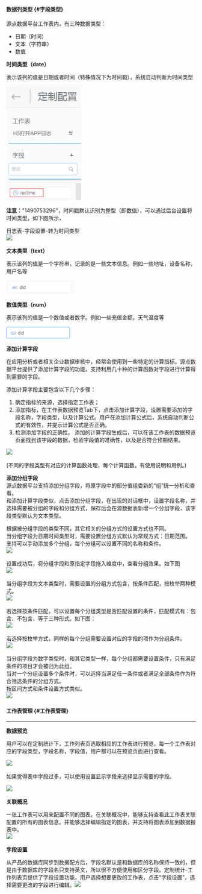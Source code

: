 #### 数据列**类型** {#字段类型}

源点数据平台工作表内，有三种数据类型：

* 日期（时间）
* 文本（字符串）
* 数值

**时间类型（date）**

表示该列的值是日期或者时间（特殊情况下为时间戳），系统自动判断为时间类型

![](/assets/import4.png)

**注意：**"1490753296"，时间戳默认识别为整型（即数值），可以通过后台设置将时间类型，如下图所示，

日志表-字段设置-转为时间类型  
![](http://help.yangjiangs.top/assets/时间戳转化.png)

**文本类型（text）**

表示该列的值是一个字符串，记录的是一些文本信息。例如一些地址，设备名称，用户名等

![](/assets/import5.png)

**数值类型（num）**

表示该列的值是一个数值或者数字。例如一些充值金额，天气温度等

![](/assets/import6.png)

**添加计算字段**

在应用分析或者相关企业数据审核中，经常会使用到一些特定的计算指标。源点数据平台提供了添加计算字段的功能，支持利用几十种的计算函数对字段进行计算得到需要的字段。

添加计算字段主要包含以下几个步骤：

1. 确定指标的来源，选择指定工作表；
2. 添加指标，在工作表数据预览Tab下，点击添加计算字段，设置需要添加的字段名称，字段类型，以及计算公式。用户在添加计算公式后，系统自动判断公式的有效性，并提示计算公式是否正确。
3. 检测添加字段的正确性。 添加的计算字段生成后，可以在该工作表的数据预览页面找到该字段的数据，检验字段值的准确性，以及是否符合预期结果。

![](http://help.yangjiangs.top/assets/添加计算字段.png)

\(不同的字段类型有对应的计算函数处理，每个计算函数，有使用说明和用例。\)

**添加分组字段**  
源点数据平台支持添加分组字段，将原字段中的部分值组委新的“组”统一分析和查看。  
和添加计算字段类似，点击添加分组字段，在出现的对话框中，设置字段名称，并选择需要被分组的字段和分组方式，保存后会在源数据表新增一个分组字段，该字段类型默认为文本类型。

根据被分组字段的类型不同，其它相关的分组方式的设置方式也不同。  
当分组字段为日期时间类型时，需要设置分组方式默认为常规方式：日期范围。  
支持可以手动添加多个分组，每个分组可以设置不同的名称和条件。  
![](http://help.yangjiangs.top/assets/15019036153964.jpg)

设置成功后，将分组字段和原指定字段拖入维度中，查看分组效果。如下图  
![](http://help.yangjiangs.top/assets/分组字段时间演示.gif)

当分组字段为文本类型时，需要设置的分组方式包含，按条件匹配，按枚举两种模式。  
![](http://help.yangjiangs.top/assets/15019041577035.jpg)

若选择按条件匹配，可以设置每个分组类型是否匹配设置的条件，匹配模式有：包含、不包含、等于三种形式。如下图：  
![](http://help.yangjiangs.top/assets/15019043515678.jpg)

若选择按枚举方式，同样的每个分组需要设置对应的字段的项作为分组条件。  
![](http://help.yangjiangs.top/assets/分组字段文本演示.gif)

当分组字段为数字类型时，和其它类型一样，每个分组都需要设置条件，只有满足条件的项目才会被归为此组。  
当对一个分组设置多个条件时，可以选择当满足任一条件或者满足全部条件作为符合筛选条件的分组方式。  
按区间方式和条件设置方式类似。  
![](http://help.yangjiangs.top/assets/15019046354258.jpg)

#### **工作表管理** {#工作表管理}

---

**数据预览**

用户可以在定制统计下，工作列表页选取相应的工作表进行预览，每一个工作表对应的字段类型，字段名称，字段值，用户都可以在预览页面进行查看。

![](http://help.yangjiangs.top/assets/数据预览.png)

如果觉得表中字段过多，可以使用设置显示字段来选择显示需要的字段。

![](http://help.yangjiangs.top/assets/字段筛选.png)

**关联概况**

一张工作表可以用来配置不同的图表，在关联概况中，能够支持查看此工作表关联配置的所有的图表信息。并能够选择编辑指定的图表，并支持将图表添加到数据报表中。  
![](http://help.yangjiangs.top/assets/关联概况.png)

**字段设置**

从产品的数据库同步到数据配方后，字段名默认是和数据库的名称保持一致的，但是由于数据库的字段名只支持英文，所以很不方便使用和区分字段。定制统计-工作列表页提供了字段设置功能，用户选择想要更改的工作表，点击“字段设置”，选择需要更改的字段进行编辑。![](http://help.yangjiangs.top/assets/字段设置.png)

